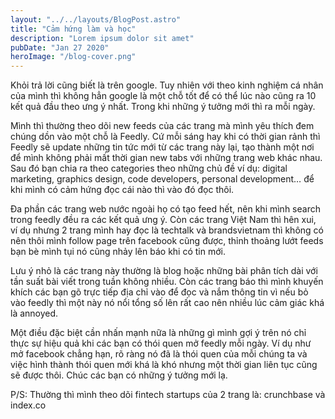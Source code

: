 ```yaml
---
layout: "../../layouts/BlogPost.astro"
title: "Cảm hứng làm và học"
description: "Lorem ipsum dolor sit amet"
pubDate: "Jan 27 2020"
heroImage: "/blog-cover.png"
---
```


Khỏi trả lời cũng biết là trên google. Tuy nhiên với theo kinh nghiệm cá nhân của mình thì không
hẳn google là một chỗ tốt để có thể lúc nào cũng ra 10 kết quả đầu theo ưng ý
nhất. Trong khi những ý tưởng mới thì ra mỗi ngày.

Mình thì thường theo dõi new feeds của các trang mà mình yêu thích đem chúng dồn vào một chỗ là Feedly. Cứ mỗi sáng hay khi có thời gian rảnh thì Feedly sẽ update những tin tức mới từ các trang này lại, tạo thành một nơi để mình không phải mất thời gian new tabs với những trang web khác nhau. Sau đó bạn chia ra theo categories theo những chủ đề ví dụ: digital marketing, graphics design, code developers, personal development… để khi mình có cảm hứng đọc cái nào thì vào đó đọc thôi.

Đa phần các trang web nước ngoài họ có tạo feed hết, nên khi mình search trong
feedly đều ra các kết quả ưng ý. Còn các trang Việt Nam thì hên xui, ví dụ
nhưng 2 trang mình hay đọc là techtalk và brandsvietnam thì không có nên thôi
mình follow page trên facebook cũng được, thỉnh thoảng lướt feeds bạn bè mình
tụi nó cũng nhảy lên báo khi có tin mới.

Lưu ý nhỏ là các trang này thường là blog hoặc những bài phân tích dài với tần suất bài viết
trong tuần không nhiều. Còn các trang báo thì mình khuyến khích các bạn gõ trực
tiếp địa chỉ vào để đọc và nắm thông tin vì nếu bỏ vào feedly thì một này nó
nổi tổng số lên rất cao nên nhiều lúc cảm giác khá là annoyed.

Một điều đặc biệt cần nhấn mạnh nữa là những gì mình gợi ý trên nó chỉ thực sự hiệu quả khi các
bạn có thói quen mở feedly mỗi ngày. Ví dụ như mở facebook chẳng hạn, rõ ràng
nó đã là thói quen của mỗi chúng ta và việc hình thành thói quen mới khá là khó
nhưng một thời gian liên tục cũng sẽ được thôi. Chúc các bạn có những ý tưởng
mới lạ.

P/S: Thường thì mình theo dõi fintech startups của 2 trang là: crunchbase và index.co
